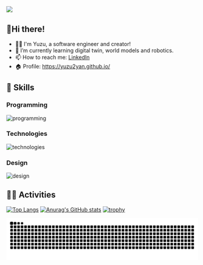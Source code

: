 <img src="https://komarev.com/ghpvc/?username=yuzu2yan" />

## 👋Hi there!
- 👩‍💻 I'm Yuzu, a software engineer and creator!
- 🌱 I’m currently learning digital twin, world models and robotics.
- 📫 How to reach me: [LinkedIn](https://www.linkedin.com/in/joe-kohzen-2626872b6/)
- 🏠 Profile: https://yuzu2yan.github.io/

## 🌱 Skills
### Programming
<img alt="programming" src="https://go-skill-icons.vercel.app/api/icons?i=html,css,js,ts,php,c,cpp,rust,java,python&perline=7" />

### Technologies
<img alt="technologies" src="https://go-skill-icons.vercel.app/api/icons?i=react,nodejs,nextjs,ros,arduino,raspberrypi,opencv,unity,tensorflow,pytorch,jupyter,huggingface,langchain,anaconda,cuda,aws,sqlite,mysql,postgresql,firebase,mongodb,pinecone,git,docker,linux&perline=7" />

### Design
<img alt="design" src="https://go-skill-icons.vercel.app/api/icons?i=illustrator,photoshop,premiere,figma,canva" />

## 🏃‍♀️ Activities

<p align="left">
  
[![Top Langs](https://github-readme-stats.vercel.app/api/top-langs/?username=yuzu2yan&layout=compact&hide_border=True&langs_count=8&hide=jupyter,cmake,makefile,shell)](https://github.com/anuraghazra/github-readme-stats)
[![Anurag's GitHub stats](https://github-readme-stats.vercel.app/api?username=yuzu2yan&hide_border=True&theme=graywhite)](https://github.com/anuraghazra/github-readme-stats) 
[![trophy](https://github-profile-trophy.vercel.app/?username=yuzu2yan&no-frame=true&rank=SECRET,SSS,SS,S,AAA,AA,A,B,C)](https://github.com/ryo-ma/github-profile-trophy)
</p>

<!-- 
[![](https://raw.githubusercontent.com/yuzu2yan/yuzu2yan/main/profile-summary-card-output/graywhite/0-profile-details.svg)](https://github.com/vn7n24fzkq/github-profile-summary-cards)
[![](https://raw.githubusercontent.com/yuzu2yan/yuzu2yan/main/profile-summary-card-output/graywhite/1-repos-per-language.svg)](https://github.com/vn7n24fzkq/github-profile-summary-cards) 
[![](https://raw.githubusercontent.com/yuzu2yan/yuzu2yan/main/profile-summary-card-output/graywhite/2-most-commit-language.svg)](https://github.com/vn7n24fzkq/github-profile-summary-cards)
[![](https://raw.githubusercontent.com/yuzu2yan/yuzu2yan/main/profile-summary-card-output/graywhite/3-stats.svg)](https://github.com/vn7n24fzkq/github-profile-summary-cards) 
[![](https://raw.githubusercontent.com/yuzu2yan/yuzu2yan/main/profile-summary-card-output/graywhite/4-productive-time.svg)](https://github.com/vn7n24fzkq/github-profile-summary-cards)
-->
![](https://raw.githubusercontent.com/yuzu2yan/yuzu2yan/output/github-contribution-grid-snake.svg)
